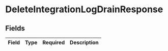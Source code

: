 # DeleteIntegrationLogDrainResponse


## Fields

| Field       | Type        | Required    | Description |
| ----------- | ----------- | ----------- | ----------- |